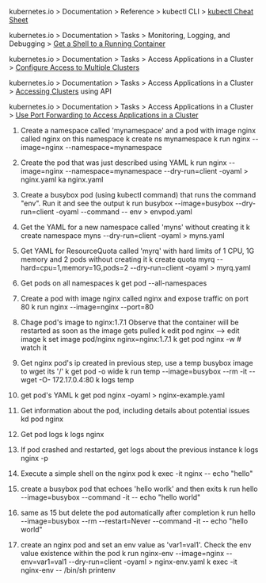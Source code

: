 kubernetes.io > Documentation > Reference > kubectl CLI > [kubectl Cheat Sheet](https://kubernetes.io/docs/reference/kubectl/cheatsheet/)

kubernetes.io > Documentation > Tasks > Monitoring, Logging, and Debugging > [Get a Shell to a Running Container](https://kubernetes.io/docs/tasks/debug-application-cluster/get-shell-running-container/)

kubernetes.io > Documentation > Tasks > Access Applications in a Cluster > [Configure Access to Multiple Clusters](https://kubernetes.io/docs/tasks/access-application-cluster/configure-access-multiple-clusters/)

kubernetes.io > Documentation > Tasks > Access Applications in a Cluster > [Accessing Clusters](https://kubernetes.io/docs/tasks/access-application-cluster/access-cluster/) using API

kubernetes.io > Documentation > Tasks > Access Applications in a Cluster > [Use Port Forwarding to Access Applications in a Cluster](https://kubernetes.io/docs/tasks/access-application-cluster/port-forward-access-application-cluster/)

1. Create a namespace called 'mynamespace' and a pod with image nginx called nginx on this namespace
    k create ns mynamespace
    k run nginx --image=nginx --namespace=mynamespace

2. Create the pod that was just described using YAML
    k run nginx --image=nginx --namespace=mynamespace --dry-run=client -oyaml > nginx.yaml
    ka nginx.yaml

3. Create a busybox pod (using kubectl command) that runs the command "env". Run it and see the output
    k run busybox --image=busybox --dry-run=client -oyaml --command -- env > envpod.yaml

4. Get the YAML for a new namespace called 'myns' without creating it
    k create namespace myns --dry-run=client -oyaml > myns.yaml

5. Get YAML for ResourceQuota called 'myrq' with hard limits of 1 CPU, 1G memory and 2 pods without creating it
    k create quota myrq --hard=cpu=1,memory=1G,pods=2 --dry-run=client -oyaml > myrq.yaml

6. Get pods on all namespaces
    k get pod --all-namespaces

7. Create a pod with image nginx called nginx and expose traffic on port 80
    k run nginx --image=nginx --port=80

8. Chage pod's image to nginx:1.7.1 Observe that the container will be restarted as soon as the image gets pulled
    k edit pod nginx --> edit image
    k set image pod/nginx nginx=nginx:1.7.1
    k get pod nginx -w # watch it

9. Get nginx pod's ip created in previous step, use a temp busybox image to wget its '/'
    k get pod -o wide
    k run temp --image=busybox --rm -it -- wget -O- 172.17.0.4:80
    k logs temp

10. get pod's YAML
    k get pod nginx -oyaml > nginx-example.yaml

11. Get information about the pod, including details about potential issues
    kd pod nginx

12. Get pod logs
    k logs nginx

13. If pod crashed and restarted, get logs about the previous instance
    k logs nginx -p

14. Execute a simple shell on the nginx pod
    k exec -it nginx -- echo "hello"

15. create a busybox pod that echoes 'hello worlk' and then exits
    k run hello --image=busybox --command -it -- echo "hello world"

16. same as 15 but delete the pod automatically after completion
    k run hello --image=busybox --rm --restart=Never --command -it -- echo "hello world"

17. create an nginx pod and set an env value as 'var1=val1'. Check the env value existence within the pod
    k run nginx-env --image=nginx --env=var1=val1 --dry-run=client -oyaml > nginx-env.yaml
    k exec -it nginx-env -- /bin/sh
    printenv
